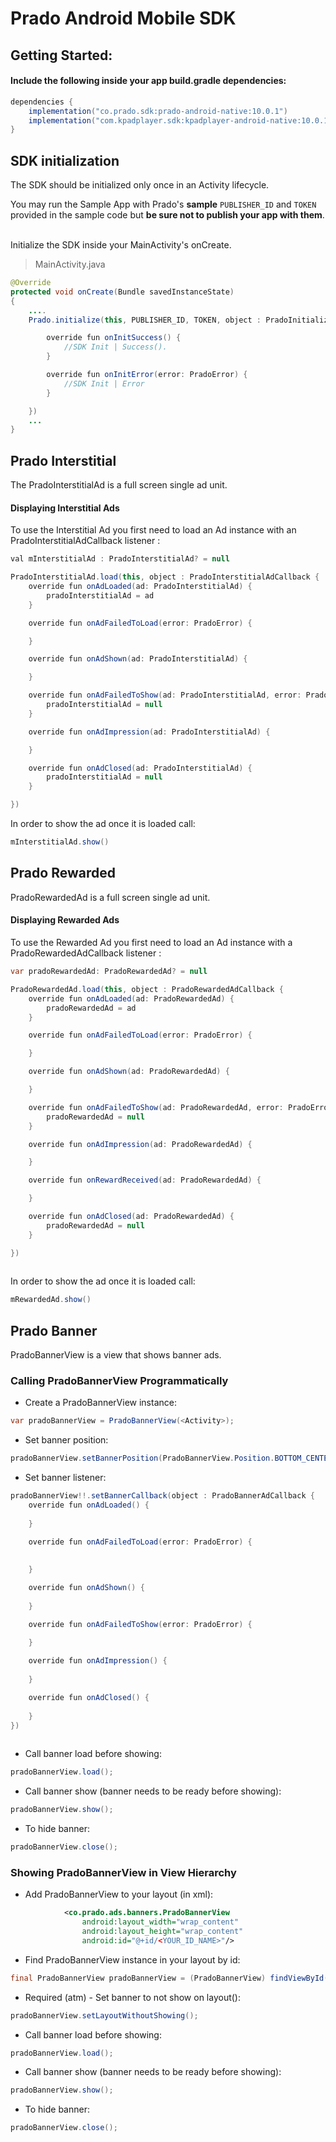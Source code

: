 # Prado Android Mobile SDK

## Getting Started:

#### Include the following inside your app build.gradle dependencies:
```groovy
dependencies {
    implementation("co.prado.sdk:prado-android-native:10.0.1")
    implementation("com.kpadplayer.sdk:kpadplayer-android-native:10.0.1")
}
``` 

## SDK initialization
The SDK should be initialized only once in an Activity lifecycle. 

You may run the Sample App with Prado's <B>sample</B> `PUBLISHER_ID` and `TOKEN` provided in the sample code but <B>be sure not to publish your app with them</B>. 

</br>
Initialize the SDK inside your MainActivity's onCreate.

> MainActivity.java

```java
@Override 
protected void onCreate(Bundle savedInstanceState)
{
    ....
    Prado.initialize(this, PUBLISHER_ID, TOKEN, object : PradoInitializationListener {

        override fun onInitSuccess() {
            //SDK Init | Success().
        }

        override fun onInitError(error: PradoError) {
            //SDK Init | Error
        }

    })    
    ...
}
```

## Prado Interstitial
The PradoInterstitialAd is a full screen single ad unit.

#### Displaying Interstitial Ads

To use the Interstitial Ad you first need to load an Ad instance with an PradoInterstitialAdCallback listener :

```java
val mInterstitialAd : PradoInterstitialAd? = null

PradoInterstitialAd.load(this, object : PradoInterstitialAdCallback {
    override fun onAdLoaded(ad: PradoInterstitialAd) {
        pradoInterstitialAd = ad
    }

    override fun onAdFailedToLoad(error: PradoError) {

    }

    override fun onAdShown(ad: PradoInterstitialAd) {

    }

    override fun onAdFailedToShow(ad: PradoInterstitialAd, error: PradoError) {
        pradoInterstitialAd = null
    }

    override fun onAdImpression(ad: PradoInterstitialAd) {

    }

    override fun onAdClosed(ad: PradoInterstitialAd) {
        pradoInterstitialAd = null
    }

})  

```

In order to show the ad once it is loaded call:

```java
mInterstitialAd.show()
```

## Prado Rewarded
PradoRewardedAd is a full screen single ad unit.

#### Displaying Rewarded Ads

To use the Rewarded Ad you first need to load an Ad instance with a PradoRewardedAdCallback listener :

```java
var pradoRewardedAd: PradoRewardedAd? = null

PradoRewardedAd.load(this, object : PradoRewardedAdCallback {
    override fun onAdLoaded(ad: PradoRewardedAd) {
        pradoRewardedAd = ad
    }

    override fun onAdFailedToLoad(error: PradoError) {

    }

    override fun onAdShown(ad: PradoRewardedAd) {

    }

    override fun onAdFailedToShow(ad: PradoRewardedAd, error: PradoError) {
        pradoRewardedAd = null
    }

    override fun onAdImpression(ad: PradoRewardedAd) {

    }

    override fun onRewardReceived(ad: PradoRewardedAd) {

    }

    override fun onAdClosed(ad: PradoRewardedAd) {
        pradoRewardedAd = null
    }

})
    
```



In order to show the ad once it is loaded call:

```java
mRewardedAd.show()
```

## Prado Banner

PradoBannerView is a view that shows banner ads.
 
### Calling PradoBannerView Programmatically

* Create a PradoBannerView instance:
```java
var pradoBannerView = PradoBannerView(<Activity>); 
```

* Set banner position:
```java
pradoBannerView.setBannerPosition(PradoBannerView.Position.BOTTOM_CENTER); 
```

* Set banner listener:
```java 
pradoBannerView!!.setBannerCallback(object : PradoBannerAdCallback {
    override fun onAdLoaded() {
       
    }

    override fun onAdFailedToLoad(error: PradoError) {
      
      
    }

    override fun onAdShown() {
        
    }

    override fun onAdFailedToShow(error: PradoError) {
        
    }

    override fun onAdImpression() {
        
    }

    override fun onAdClosed() {
        
    }
})
    
```

* Call banner load before showing:
```java
pradoBannerView.load(); 
```

* Call banner show (banner needs to be ready before showing):

```java
pradoBannerView.show(); 
```

* To hide banner:
```java
pradoBannerView.close(); 
```

### Showing PradoBannerView in View Hierarchy
* Add PradoBannerView to your layout (in xml):
```xml
            <co.prado.ads.banners.PradoBannerView
                android:layout_width="wrap_content"
                android:layout_height="wrap_content"
                android:id="@+id/<YOUR_ID_NAME>"/>
``` 

* Find PradoBannerView instance in your layout by id:
```java
final PradoBannerView pradoBannerView = (PradoBannerView) findViewById(<your banner id>); 
```



* Required (atm) - Set banner to not show on layout():
```java
pradoBannerView.setLayoutWithoutShowing(); 
```

* Call banner load before showing:
```java
pradoBannerView.load(); 
```

* Call banner show (banner needs to be ready before showing):

```java
pradoBannerView.show(); 
```

* To hide banner:
```java
pradoBannerView.close(); 
```
